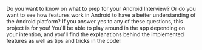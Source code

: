 Do you want to know on what to prep for your Android Interview? Or do you want to see how features work in Android to have a better understanding of the Android platform? If you answer yes to any of these questions, this project is for you! You'll be able to play around in the app depending on your intention, and you'll find the explanations behind the implemented features as well as tips and tricks in the code!

